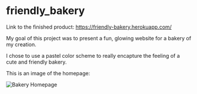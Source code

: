 # friendly_bakery

Link to the finished product:
https://friendly-bakery.herokuapp.com/

My goal of this project was to present a fun, glowing website for a bakery of my creation. 

I chose to use a pastel color scheme to really encapture the feeling of a cute and friendly bakery. 

This is an image of the homepage:
 
![Bakery Homepage](https://i.imgur.com/fcOFLP3.png)
